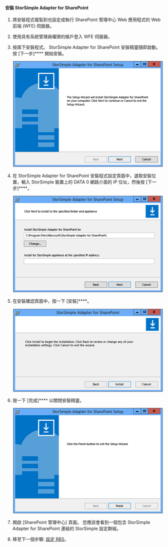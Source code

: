 
#### 安裝 StorSimple Adapter for SharePoint

1. 將安裝程式複製到也設定成執行 SharePoint 管理中心 Web 應用程式的 Web 前端 (WFE) 伺服器。

2. 使用具有系統管理員權限的帳戶登入 WFE 伺服器。

3. 按兩下安裝程式。 StorSimple Adapter for SharePoint 安裝精靈隨即啟動。 按 [下一步]**** 開始安裝。

    ![StorSimple 配接器安裝開始頁面](./media/storsimple-install-sharepoint-adapter/HCS_SSASP_Setup1-include.png)

4. 在 StorSimple Adapter for SharePoint 安裝程式設定頁面中，選取安裝位置，輸入 StorSimple 裝置上的 DATA 0 網路介面的 IP 位址，然後按 [下一步]****。

    ![StorSimple 配接器安裝設定頁面](./media/storsimple-install-sharepoint-adapter/HCS_SSASP_Setup2-include.png)

5. 在安裝確認頁面中，按一下 [安裝]****。

    ![StorSimple 配接器安裝確認頁面](./media/storsimple-install-sharepoint-adapter/HCS_SSASP_Confirm_Setup-include.png)

6. 按一下 [完成]**** 以關閉安裝精靈。

    ![StorSimple 配接器安裝完成頁面](./media/storsimple-install-sharepoint-adapter/HCS_SSASP_Setup_finish-include.png)

7. 開啟 [SharePoint 管理中心] 頁面。 您應該會看到一個包含 StorSimple Adapter for SharePoint 連結的 StorSimple 設定群組。

8. 移至下一個步驟: [設定 RBS](#configure-rbs)。





